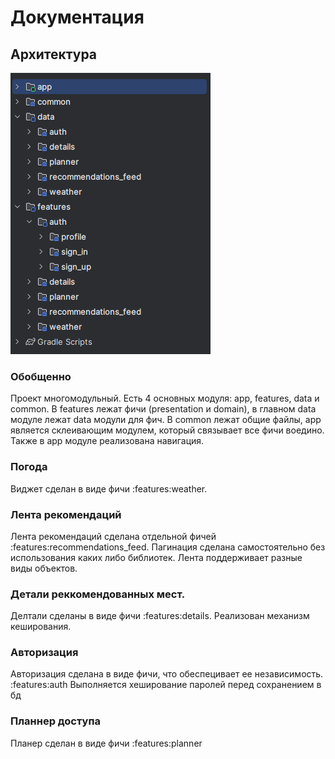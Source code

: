 # Документация

## Архитектура

![Архитектура](img.png)

### Обобщенно

Проект многомодульный. Есть 4 основных модуля: app, features, data и common. В features
лежат фичи (presentation и domain), в главном data модуле лежат data модули для фич.
В common лежат общие файлы, app является склеивающим модулем, который связывает все фичи воедино.
Также в app модуле реализована навигация.

### Погода
Виджет сделан в виде фичи :features:weather.

### Лента рекомендаций
Лента рекомендаций сделана отдельной фичей :features:recommendations_feed. 
Пагинация сделана самостоятельно без использования каких либо библиотек. Лента поддерживает
разные виды объектов.

### Детали реккомендованных мест.
Делтали сделаны в виде фичи :features:details. Реализован механизм кеширования.

### Авторизация
Авторизация сделана в виде фичи, что обеспецивает ее независимость. :features:auth
Выполняется хеширование паролей перед сохранением в бд

### Планнер доступа

Планер сделан в виде фичи :features:planner

